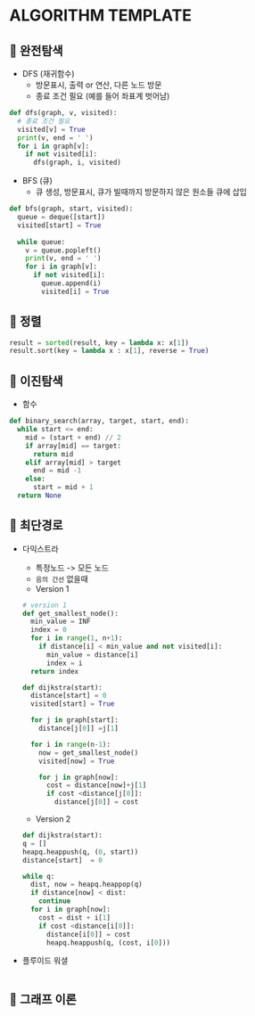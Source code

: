 # ALGORITHM TEMPLATE

## 📌 완전탐색
* DFS (재귀함수)
  * 방문표시, 출력 or 연산, 다른 노드 방문
  * 종료 조건 필요 (예를 들어 좌표계 벗어남)
```python
def dfs(graph, v, visited):
  # 종료 조건 필요
  visited[v] = True
  print(v, end = ' ')
  for i in graph[v]:
    if not visited[i]:
      dfs(graph, i, visited)
```

* BFS (큐)
  * 큐 생성, 방문표시, 큐가 빌때까지 방문하지 않은 원소들 큐에 삽입
```python
def bfs(graph, start, visited):
  queue = deque([start])
  visited[start] = True
  
  while queue:
    v = queue.popleft()
    print(v, end = ' ')
    for i in graph[v]:
      if not visited[i]:
        queue.append(i)
        visited[i] = True
```

## 📌 정렬
```python
result = sorted(result, key = lambda x: x[1])
result.sort(key = lambda x : x[1], reverse = True)
```

## 📌 이진탐색
* 함수
```python
def binary_search(array, target, start, end):
  while start <= end:
    mid = (start + end) // 2
    if array[mid] == target:
      return mid
    elif array[mid] > target
      end = mid -1
    else:
      start = mid + 1
  return None
```

## 📌 최단경로
* 다익스트라
  * 특정노드 -> 모든 노드
  * `음의 간선` 없을때
  * Version 1
  ```python
  # version 1
  def get_smallest_node():
    min_value = INF
    index = 0
    for i in range(1, n+1):
      if distance[i] < min_value and not visited[i]:
        min_value = distance[i]
        index = i
    return index

  def dijkstra(start):
    distance[start] = 0
    visited[start] = True

    for j in graph[start]:
      distance[j[0]] =j[1]

    for i in range(n-1):
      now = get_smallest_node()
      visited[now] = True

      for j in graph[now]:
        cost = distance[now]+j[1]
        if cost <distance[j[0]]:
          distance[j[0]] = cost
  ```
  * Version 2
  ```python
  def dijkstra(start):
  q = []
  heapq.heappush(q, (0, start))
  distance[start]  = 0 

  while q:
    dist, now = heapq.heappop(q)
    if distance[now] < dist:
      continue
    for i in graph[now]:
      cost = dist + i[1]
      if cost <distance[i[0]]:
        distance[i[0]] = cost
        heapq.heappush(q, (cost, i[0]))
  ```
  
* 플루이드 워셜
```python

```

## 📌 그래프 이론
